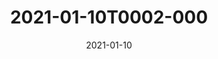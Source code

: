 ---
date: 2021-01-10
title: 2021-01-10T0002-000
hero: 2021/2021-01-10T0002-000.jpeg

# briefly describe the image…
alt: ''

# insert the closed caption text after the three-dash break…
# (include line-breaks, punctuation, and capitalization)
---